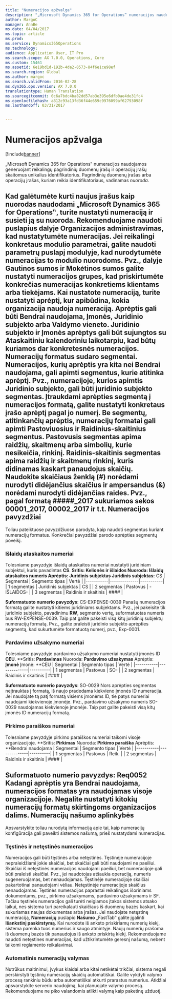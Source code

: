 ```yaml
---
title: "Numeracijos apžvalga"
description: "„Microsoft Dynamics 365 for Operations‟ numeracijos naudojamos generuojant reikalingų pagrindinių duomenų įrašų ir operacijų įrašų skaitomus unikalius identifikatorius. Pagrindinių duomenų įrašas arba operacijų įrašas, kuriam reikia identifikatoriaus, vadinamas <em>nuoroda</em>."
author: MargoC
manager: AnnBe
ms.date: 04/04/2017
ms.topic: article
ms.prod: 
ms.service: Dynamics365Operations
ms.technology: 
audience: Application User, IT Pro
ms.search.scope: AX 7.0.0, Operations, Core
ms.custom: 15461
ms.assetid: 6e19bd1d-192b-4da2-8573-84f6e1ce98ef
ms.search.region: Global
ms.author: margoc
ms.search.validFrom: 2016-02-28
ms.dyn365.ops.version: AX 7.0.0
translationtype: Human Translation
ms.sourcegitcommit: 0c6a7bdc4ba82dd57ab3e395e6dfb0ae4de31fc4
ms.openlocfilehash: a812c93a13fd36f44e659c9976099af62793098f
ms.lasthandoff: 03/31/2017


---
```


# <a name="number-sequence-overview"></a>Numeracijos apžvalga

[!include[banner](../includes/banner.md)]


„Microsoft Dynamics 365 for Operations‟ numeracijos naudojamos generuojant reikalingų pagrindinių duomenų įrašų ir operacijų įrašų skaitomus unikalius identifikatorius. Pagrindinių duomenų įrašas arba operacijų įrašas, kuriam reikia identifikatoriaus, vadinamas <em>nuoroda</em>.

Kad galėtumėte kurti naujus įrašus kaip nuorodas naudodami „Microsoft Dynamics 365 for Operations‟, turite nustatyti numeraciją ir susieti ją su nuoroda. Rekomenduojame naudoti puslapius dalyje **Organizacijos administravimas**, kad nustatytumėte numeracijas. Jei reikalingi konkretaus modulio parametrai, galite naudoti parametrų puslapį modulyje, kad nurodytumėte numeracijas to modulio nuorodoms. Pvz., dalyje **Gautinos sumos** ir **Mokėtinos sumos** galite nustatyti numeracijos grupes, kad priskirtumėte konkrečias numeracijas konkretiems klientams arba tiekėjams. Kai nustatote numeraciją, turite nustatyti aprėptį, kur apibūdina, kokia organizacija naudoja numeraciją. Aprėptis gali būti **Bendrai naudojama**, **Įmonės**, **Juridinio subjekto** arba **Valdymo vieneto**. **Juridinio subjekto** ir **Įmonės** aprėptys gali būt sujungtos su **Ataskaitiniu kalendoriniu laikotarpiu**, kad būtų kuriamos dar konkretesnės numeracijos. Numeracijų formatus sudaro segmentai. Numeracijos, kurių aprėptis yra kita nei **Bendrai naudojama**, gali apimti segmentus, kurie atitinka aprėptį. Pvz., numeracijoje, kurios apimtis **Juridinio subjekto**, gali būti juridinio subjekto segmentas. Įtraukdami aprėpties segmentą į numeracijos formatą, galite nustatyti konkretaus įrašo aprėptį pagal jo numerį. Be segmentų, atitinkančių aprėptis, numeracijų formatai gali apimti **Pastoviuosius** ir **Raidinius-skaitinius segmentus**. **Pastovusis** segmentas apima raidžių, skaitmenų arba simbolių, kurie nesikeičia, rinkinį. **Raidinis-skaitinis** segmentas apima raidžių ir skaitmenų rinkinį, kuris didinamas kaskart panaudojus skaičių. Naudokite skaičiaus ženklą (\#) norėdami nurodyti didėjančius skaičius ir ampersandus (&) norėdami nurodyti didėjančias raides. Pvz., pagal formatą \#\#\#\#\#\_2017 sukuriamos sekos 00001\_2017, 00002\_2017 ir t.t.
Numeracijos pavyzdžiai
------------------------

Toliau pateiktuose pavyzdžiuose parodyta, kaip naudoti segmentus kuriant numeracijų formatus. Konkrečiai pavyzdžiai parodo aprėpties segmentų poveikį.
### <a name="expense-report-numbers"></a>Išlaidų ataskaitos numeriai

Tolesniame pavyzdyje išlaidų ataskaitos numeriai nustatyti juridiniam subjektui, kuris pavadintas **CS**. **Sritis: **Kelionės ir išlaidos** Nuoroda: **Išlaidų ataskaitos numeris** Aprėptis: **Juridinis subjektas** Juridinis subjektas:** CS
| Segmentai  | Segmento tipas | Vertė     |
|-----------|--------------|-----------|
| 1 segmentas | Juridinis subjektas | CS        |
| 2 segmentas | Pastovus     | -IŠLAIDOS- |
| 3 segmentas | Raidinis ir skaitinis | \#\#\#\#  |

**Suformatuoto numerio pavyzdys**: CS-EXPENSE-0039 Panašų numeracijos formatą galite nustatyti kitiems juridiniams subjektams. Pvz., jei pakeisite tik juridinio subjekto, pavadinimu **RW**, segmento vertę, suformatuotas numeris bus RW-EXPENSE-0039. Taip pat galite pakeisti visą kitų juridinių subjektų numeracijų formatą. Pvz., galite praleisti juridinio subjekto aprėpties segmentą, kad sukurtumėte formatuotą numerį, pvz., Exp-0001.

### <a name="sales-order-numbers"></a>Pardavimo užsakymo numeriai

Tolesniame pavyzdyje pardavimo užsakymo numeriai nustatyti įmonės ID **CEU**. **Sritis: **Pardavimas** Nuoroda: **Pardavimo užsakymas** Aprėptis: **Įmonė** Įmonė: **CEU
| Segmentai  | Segmento tipas | Vertė    |
|-----------|--------------|----------|
| 1 segmentas | Pastovus     | SO-      |
| 2 segmentas | Raidinis ir skaitinis | \#\#\#\# |

**Suformatuoto numerio pavyzdys**: SO-0029 Nors aprėpties segmentas neįtrauktas į formatą, iš naujo pradedama kiekvieno įmonės ID numeracija. Jei naudojate tą patį formatą visiems įmonėms ID, tie patys numeriai naudojami kiekvienoje įmonėje. Pvz., pardavimo užsakymo numeris SO-0029 naudojamas kiekvienoje įmonėje. Taip pat galite pakeisti visą kitų įmonės ID numeracijų formatą.

### <a name="purchase-requisition-numbers"></a>Pirkimo paraiškos numeriai

Tolesniame pavyzdyje pirkimo paraiškos numeriai taikomi visoje organizacijoje. **Sritis: **Pirkimas** Nuoroda: **Pirkimo paraiška** Aprėptis: **Bendrai naudojama
| Segmentai  | Segmento tipas | Vertė    |
|-----------|--------------|----------|
| 1 segmentas | Pastovus     | Reik.      |
| 2 segmentas | Raidinis ir skaitinis | \#\#\#\# |

**Suformatuoto numerio pavyzdys**: Req0052 Kadangi aprėptis yra **Bendrai naudojama**, numeracijos formatas yra naudojamas visoje organizacijoje. Negalite nustatyti kitokių numeracijų formatų skirtingoms organizacijos dalims. Numeracijų našumo aplinkybės
-----------------------------------------------

Apsvarstykite toliau nurodytą informaciją apie tai, kaip numeracijų konfigūracija gali paveikti sistemos našumą, prieš nustatydami numeracijas.
### <a name="continuous-and-non-continuous-number-sequences"></a>Tęstinės ir netęstinės numeracijos

Numeracijos gali būti tęstinės arba netęstinės. Tęstinėje numeracijoje nepraleidžiami jokie skaičiai, bet skaičiai gali būti naudojami ne paeiliui. Skaičiai iš netęstinės numeracijos naudojami paeiliui, bet numeracijoje gali būti praleisti skaičiai. Pvz., jei naudotojas atšaukia operaciją, numeris sugeneruojamas, bet nenaudojamas. Tęstinėje numeracijoje skaičiai pakartotinai panaudojami vėliau. Netęstinėje numeracijoje skaičius nenaudojamas. Tęstinės numeracijos paprastai reikalingos išoriniams dokumentams, pvz., pirkimo užsakymams, pardavimo užsakymams ir SF. Tačiau tęstinės numeracijos gali turėti neigiamos įtakos sistemos atsako laikui, nes sistema turi pareikalauti skaičiaus iš duomenų bazės kaskart, kai sukuriamas naujas dokumentas arba įrašas. Jei naudojate netęstinę numeraciją, **Numeracijų** puslapio **Našumo** „FastTab‟ galite įgalinti **Išankstinį paskirstymą**. Kai nurodote iš anksto priskiriamų numerių kiekį, sistema parenka tuos numerius ir saugo atmintyje. Naujų numerių prašoma iš duomenų bazės tik panaudojus iš anksto priskirtą kiekį. Rekomenduojame naudoti netęstines numeracijas, kad užtikrintumėte geresnį našumą, nebent taikomi reglamento reikalavimai.

### <a name="automatic-cleanup-of-number-sequences"></a>Automatinis numeracijų valymas

Nutrūkus maitinimui, įvykus klaidai arba kitai netikėtai trikčiai, sistema negali perskirstyti tęstinių numeracijų skaičių automatiškai. Galite vykdyti valymo procesą rankiniu būdu arba automatiškai atkurti prarastus numerius. Atidžiai apsvarstykite serverio naudojimą, kai planuojate valymo procesą. Rekomenduojame ne piko valandomis atlikti valymą kaip paketinę užduotį.






